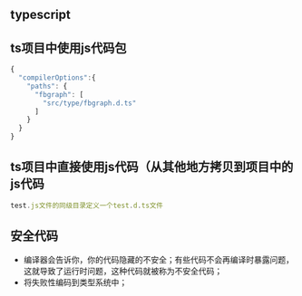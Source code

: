 ## typescript

## ts项目中使用js代码包

```.d.ts
{
  "compilerOptions":{
    "paths": {
      "fbgraph": [
        "src/type/fbgraph.d.ts"
      ]
    }
  }
}

```

## ts项目中直接使用js代码（从其他地方拷贝到项目中的js代码

```.d.ts
test.js文件的同级目录定义一个test.d.ts文件
```

## 安全代码

* 编译器会告诉你，你的代码隐藏的不安全；有些代码不会再编译时暴露问题，这就导致了运行时问题，这种代码就被称为不安全代码；
* 将失败性编码到类型系统中；